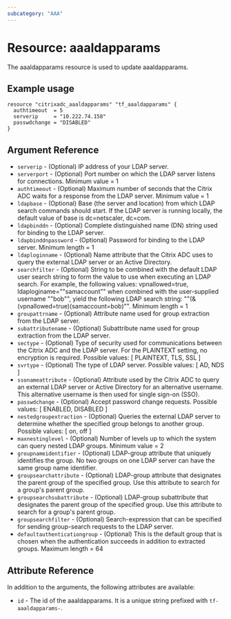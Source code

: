 ```yaml
---
subcategory: "AAA"
---
```


# Resource: aaaldapparams

The aaaldapparams resource is used to update aaaldapparams.


## Example usage

```hcl
resource "citrixadc_aaaldapparams" "tf_aaaldapparams" {
  authtimeout  = 5
  serverip     = "10.222.74.158"
  passwdchange = "DISABLED"
}
```


## Argument Reference

* `serverip` - (Optional) IP address of your LDAP server.
* `serverport` - (Optional) Port number on which the LDAP server listens for connections. Minimum value =  1
* `authtimeout` - (Optional) Maximum number of seconds that the Citrix ADC waits for a response from the LDAP server. Minimum value =  1
* `ldapbase` - (Optional) Base (the server and location) from which LDAP search commands should start. If the LDAP server is running locally, the default value of base is dc=netscaler, dc=com.
* `ldapbinddn` - (Optional) Complete distinguished name (DN) string used for binding to the LDAP server.
* `ldapbinddnpassword` - (Optional) Password for binding to the LDAP server. Minimum length =  1
* `ldaploginname` - (Optional) Name attribute that the Citrix ADC uses to query the external LDAP server or an Active Directory.
* `searchfilter` - (Optional) String to be combined with the default LDAP user search string to form the value to use when executing an LDAP search. For example, the following values: vpnallowed=true, ldaploginame=""samaccount"" when combined with the user-supplied username ""bob"", yield the following LDAP search string: ""(&(vpnallowed=true)(samaccount=bob)"". Minimum length =  1
* `groupattrname` - (Optional) Attribute name used for group extraction from the LDAP server.
* `subattributename` - (Optional) Subattribute name used for group extraction from the LDAP server.
* `sectype` - (Optional) Type of security used for communications between the Citrix ADC and the LDAP server. For the PLAINTEXT setting, no encryption is required. Possible values: [ PLAINTEXT, TLS, SSL ]
* `svrtype` - (Optional) The type of LDAP server. Possible values: [ AD, NDS ]
* `ssonameattribute` - (Optional) Attribute used by the Citrix ADC to query an external LDAP server or Active Directory for an alternative username. This alternative username is then used for single sign-on (SSO).
* `passwdchange` - (Optional) Accept password change requests. Possible values: [ ENABLED, DISABLED ]
* `nestedgroupextraction` - (Optional) Queries the external LDAP server to determine whether the specified group belongs to another group. Possible values: [ on, off ]
* `maxnestinglevel` - (Optional) Number of levels up to which the system can query nested LDAP groups. Minimum value =  2
* `groupnameidentifier` - (Optional) LDAP-group attribute that uniquely identifies the group. No two groups on one LDAP server can have the same group name identifier.
* `groupsearchattribute` - (Optional) LDAP-group attribute that designates the parent group of the specified group. Use this attribute to search for a group's parent group.
* `groupsearchsubattribute` - (Optional) LDAP-group subattribute that designates the parent group of the specified group. Use this attribute to search for a group's parent group.
* `groupsearchfilter` - (Optional) Search-expression that can be specified for sending group-search requests to the LDAP server.
* `defaultauthenticationgroup` - (Optional) This is the default group that is chosen when the authentication succeeds in addition to extracted groups. Maximum length =  64


## Attribute Reference

In addition to the arguments, the following attributes are available:

* `id` - The id of the aaaldapparams. It is a unique string prefixed with `tf-aaaldapparams-`.
